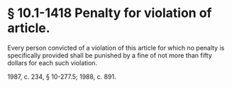 # § 10.1-1418 Penalty for violation of article.

<p>Every person convicted of a violation of this article for which no penalty is specifically provided shall be punished by a fine of not more than fifty dollars for each such violation.</p><p>1987, c. 234, § 10-277.5; 1988, c. 891.</p>